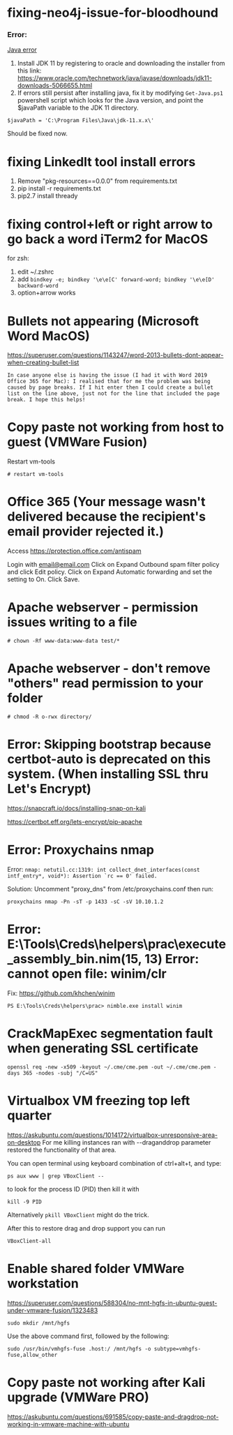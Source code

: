 # fixing-neo4j-issue-for-bloodhound

### Error:
[Java error](https://imgur.com/Fl3rPPI)

1. Install JDK 11 by registering to oracle and downloading the installer from this link: https://www.oracle.com/technetwork/java/javase/downloads/jdk11-downloads-5066655.html
2. If errors still persist after installing java, fix it by modifying `Get-Java.ps1` powershell script which looks for the Java version, and point the $javaPath variable to the JDK 11 directory.

`$javaPath = 'C:\Program Files\Java\jdk-11.x.x\'`

Should be fixed now.

# fixing LinkedIt tool install errors

1. Remove "pkg-resources==0.0.0" from requirements.txt
2. pip install -r requirements.txt
2. pip2.7 install thready

# fixing control+left or right arrow to go back a word iTerm2 for MacOS

for zsh:

1. edit ~/.zshrc
2. add `bindkey -e; bindkey '\e\e[C' forward-word; bindkey '\e\e[D' backward-word`
3. option+arrow works

# Bullets not appearing (Microsoft Word MacOS)
https://superuser.com/questions/1143247/word-2013-bullets-dont-appear-when-creating-bullet-list
```
In case anyone else is having the issue (I had it with Word 2019 Office 365 for Mac): I realised that for me the problem was being caused by page breaks. If I hit enter then I could create a bullet list on the line above, just not for the line that included the page break. I hope this helps!
```

# Copy paste not working from host to guest (VMWare Fusion)
Restart vm-tools
```
# restart vm-tools
```

# Office 365 (Your message wasn't delivered because the recipient's email provider rejected it.)

Access https://protection.office.com/antispam

Login with email@email.com
Click on Expand Outbound spam filter policy and click Edit policy.
Click on Expand Automatic forwarding and set the setting to On.
Click Save.

# Apache webserver - permission issues writing to a file
```
# chown -Rf www-data:www-data test/*
```

# Apache webserver - don't remove "others" read permission to your folder 
```
# chmod -R o-rwx directory/
```

# Error: Skipping bootstrap because certbot-auto is deprecated on this system. (When installing SSL thru Let's Encrypt)
https://snapcraft.io/docs/installing-snap-on-kali

https://certbot.eff.org/lets-encrypt/pip-apache

# Error: Proxychains nmap
Error: ```nmap: netutil.cc:1319: int collect_dnet_interfaces(const intf_entry*, void*): Assertion `rc == 0' failed.```

Solution: Uncomment "proxy_dns" from /etc/proxychains.conf then run:
```
proxychains nmap -Pn -sT -p 1433 -sC -sV 10.10.1.2 
```

# Error: E:\Tools\Creds\helpers\prac\execute_assembly_bin.nim(15, 13) Error: cannot open file: winim/clr
Fix: https://github.com/khchen/winim
```
PS E:\Tools\Creds\helpers\prac> nimble.exe install winim
```
# CrackMapExec segmentation fault when generating SSL certificate
```
openssl req -new -x509 -keyout ~/.cme/cme.pem -out ~/.cme/cme.pem -days 365 -nodes -subj "/C=US"
```

# Virtualbox VM freezing top left quarter
https://askubuntu.com/questions/1014172/virtualbox-unresponsive-area-on-desktop
For me killing instances ran with --draganddrop parameter restored the functionality of that area.

You can open terminal using keyboard combination of ctrl+alt+t, and type:
```
ps aux www | grep VBoxClient --
```
to look for the process ID (PID) then kill it with
```
kill -9 PID
```
Alternatively `pkill VBoxClient` might do the trick.

After this to restore drag and drop support you can run
```
VBoxClient-all
```

# Enable shared folder VMWare workstation 

https://superuser.com/questions/588304/no-mnt-hgfs-in-ubuntu-guest-under-vmware-fusion/1323483
```
sudo mkdir /mnt/hgfs
```
Use the above command first, followed by the following:
```
sudo /usr/bin/vmhgfs-fuse .host:/ /mnt/hgfs -o subtype=vmhgfs-fuse,allow_other
```

# Copy paste not working after Kali upgrade (VMWare PRO)

https://askubuntu.com/questions/691585/copy-paste-and-dragdrop-not-working-in-vmware-machine-with-ubuntu
